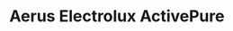 ---
title: "Aerus Electrolux ActivePure"
url: /fresno/aerus-electrolux-activepure/
shop: vacuum cleaner
---